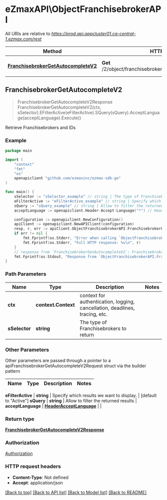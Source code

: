 # eZmaxAPI\ObjectFranchisebrokerAPI

All URIs are relative to *https://prod.api.appcluster01.ca-central-1.ezmax.com/rest*

Method | HTTP request | Description
------------- | ------------- | -------------
[**FranchisebrokerGetAutocompleteV2**](ObjectFranchisebrokerAPI.md#FranchisebrokerGetAutocompleteV2) | **Get** /2/object/franchisebroker/getAutocomplete/{sSelector} | Retrieve Franchisebrokers and IDs



## FranchisebrokerGetAutocompleteV2

> FranchisebrokerGetAutocompleteV2Response FranchisebrokerGetAutocompleteV2(ctx, sSelector).EFilterActive(eFilterActive).SQuery(sQuery).AcceptLanguage(acceptLanguage).Execute()

Retrieve Franchisebrokers and IDs



### Example

```go
package main

import (
	"context"
	"fmt"
	"os"
	openapiclient "github.com/ezmaxinc/ezmax-sdk-go"
)

func main() {
	sSelector := "sSelector_example" // string | The type of Franchisebrokers to return
	eFilterActive := "eFilterActive_example" // string | Specify which results we want to display. (optional) (default to "Active")
	sQuery := "sQuery_example" // string | Allow to filter the returned results (optional)
	acceptLanguage := openapiclient.Header-Accept-Language("*") // HeaderAcceptLanguage |  (optional)

	configuration := openapiclient.NewConfiguration()
	apiClient := openapiclient.NewAPIClient(configuration)
	resp, r, err := apiClient.ObjectFranchisebrokerAPI.FranchisebrokerGetAutocompleteV2(context.Background(), sSelector).EFilterActive(eFilterActive).SQuery(sQuery).AcceptLanguage(acceptLanguage).Execute()
	if err != nil {
		fmt.Fprintf(os.Stderr, "Error when calling `ObjectFranchisebrokerAPI.FranchisebrokerGetAutocompleteV2``: %v\n", err)
		fmt.Fprintf(os.Stderr, "Full HTTP response: %v\n", r)
	}
	// response from `FranchisebrokerGetAutocompleteV2`: FranchisebrokerGetAutocompleteV2Response
	fmt.Fprintf(os.Stdout, "Response from `ObjectFranchisebrokerAPI.FranchisebrokerGetAutocompleteV2`: %v\n", resp)
}
```

### Path Parameters


Name | Type | Description  | Notes
------------- | ------------- | ------------- | -------------
**ctx** | **context.Context** | context for authentication, logging, cancellation, deadlines, tracing, etc.
**sSelector** | **string** | The type of Franchisebrokers to return | 

### Other Parameters

Other parameters are passed through a pointer to a apiFranchisebrokerGetAutocompleteV2Request struct via the builder pattern


Name | Type | Description  | Notes
------------- | ------------- | ------------- | -------------

 **eFilterActive** | **string** | Specify which results we want to display. | [default to &quot;Active&quot;]
 **sQuery** | **string** | Allow to filter the returned results | 
 **acceptLanguage** | [**HeaderAcceptLanguage**](HeaderAcceptLanguage.md) |  | 

### Return type

[**FranchisebrokerGetAutocompleteV2Response**](FranchisebrokerGetAutocompleteV2Response.md)

### Authorization

[Authorization](../README.md#Authorization)

### HTTP request headers

- **Content-Type**: Not defined
- **Accept**: application/json

[[Back to top]](#) [[Back to API list]](../README.md#documentation-for-api-endpoints)
[[Back to Model list]](../README.md#documentation-for-models)
[[Back to README]](../README.md)

